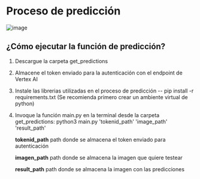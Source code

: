 # Proceso de predicción

![image](https://user-images.githubusercontent.com/87614301/211117408-d84621e0-95b4-4077-af6a-52d418304854.png)

## ¿Cómo ejecutar la función de predicción?
1. Descargue la carpeta get_predictions
2. Almacene el token enviado para la autenticación con el endpoint de Vertex AI
3. Instale las librerias utilizadas en el proceso de predicción -- pip install -r requirements.txt (Se recomienda primero crear un ambiente virtual de python)
4. Invoque la función main.py en la terminal desde la carpeta get_predictions: 
    python3 main.py 'tokenid_path' 'image_path' 'result_path'
    
    **tokenid_path** path donde se almacena el token enviado para autenticación
    
    **imagen_path** path donde se almacena la imagen que quiere testear
    
    **result_path** path donde se almacena la imagen con las predicciones
    
